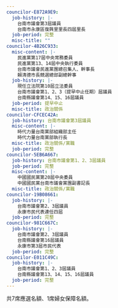 ```yaml
---
councilor-E872A9E9:
  job-history: |-
    台南市議會第3屆議員
    台南市永康區復興里里長四屆里長
  job-period: 完整
  misc-title: ""
councilor-4B26C933:
  misc-content: |-
    民進黨第17屆中央常務委員
    民進黨第13、14屆中央執行委員
    台南市議會民進黨團總召集人、幹事長
    賴清德市長競選總部副總幹事
  job-history: |-
    現任立法院第10屆立法委員
    台南市議會第1、2、3（提早中止任期）屆議員
    台南縣議會第14、15、16屆議員
  job-period: 提早中止
  misc-title: 政治關係
councilor-CFCEC42A:
  job-history: 台南市議會第3屆議員
  misc-content: |-
    時代力量台南黨部組織部主任
    時代力量台南黨部執行長
  misc-title: 政治關係/黨職
  job-period: 完整
councilor-5EB6A667:
  job-history: 台南市議會第1、2、3屆議員
  job-period: 完整
  misc-content: |-
    中國國民黨第20屆中央委員
    中國國民黨台南市議會黨團副書記長
  misc-title: 政治關係/黨職
councilor-19B08661:
  job-history: |-
    台南市議會第2、3屆議員
    永康市民代表連任四屆
  job-period: 完整
councilor-981C667C:
  job-history: |-
    台南市議會第2、3屆議員
    台南縣議會第16屆議員
    永康市第3屆市民代表
  job-period: 完整
councilor-E011C49C:
  job-history: |-
    台南市議會第1、2、3屆議員
    台南縣議會第13、14、15、16屆議員
  job-period: 完整
---
```

共7席應選名額、1席婦女保障名額。